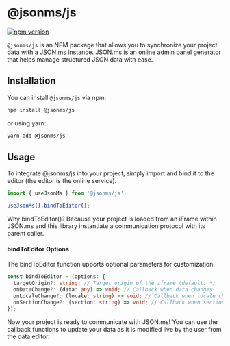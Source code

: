 # @jsonms/js

[![npm version](https://badge.fury.io/js/@jsonms%2Fjs.svg)](https://www.npmjs.com/package/@jsonms/js)

`@jsonms/js` is an NPM package that allows you to synchronize your project data with a [JSON.ms](https://json.ms) instance. JSON.ms is an online admin panel generator that helps manage structured JSON data with ease.

## Installation

You can install `@jsonms/js` via npm:

```sh
npm install @jsonms/js
```

or using yarn:

```sh
yarn add @jsonms/js
```

## Usage

To integrate @jsonms/js into your project, simply import and bind it to the editor (the editor is the online service).

```ts
import { useJsonMs } from '@jsonms/js';

useJsonMs().bindToEditor();
```

Why bindToEditor()? Because your project is loaded from an iFrame within JSON.ms and this library instantiate a communication protocol with its parent caller.

#### bindToEditor Options

The bindToEditor function upports optional parameters for customization:

```ts
const bindToEditor = (options: {
  targetOrigin?: string; // Target origin of the iframe (default: *)
  onDataChange?: (data: any) => void; // Callback when data changes
  onLocaleChange?: (locale: string) => void; // Callback when locale changes
  onSectionChange?: (section: string) => void; // Callback when section changes
});
```
Now your project is ready to communicate with JSON.ms! You can use the callback functions to update your data as it is modified live by the user from the data editor.


